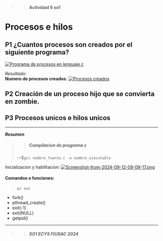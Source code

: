 >> #### Actividad 6 so1
# Procesos e hilos

## P1 ¿Cuantos procesos son creados por el siguiente programa?

[![Programa de procesos en lenguaje c](https://i.postimg.cc/zvT5hTvx/Screenshot-from-2024-09-12-09-14-24.png)](https://postimg.cc/0K5LRMpS)  


_Resultado_:  
**Numero de procesos creados**: [![ Procesos creados ](https://i.postimg.cc/Y08T6jrc/Screenshot-from-2024-09-12-09-09-17.png)](https://postimg.cc/LgYyR9gv)


## P2 Creación de un proceso hijo que se convierta en zombie.

## P3 Procesos unicos e hilos unicos





-----

___Resumen___  

>> ##### Compilacion de programa c 
> :~$`gcc nombre_fuente.c -o nombre_ejecutable`

Inicializacion y habilitacion: [![Screenshot-from-2024-09-12-09-09-17.png](https://i.postimg.cc/Y08T6jrc/Screenshot-from-2024-09-12-09-09-17.png)](https://postimg.cc/LgYyR9gv)

#### Comandos o funciones:
> `ps aux` 

+ fork()  
+ pthread_create()  
+ exit(-1)   
+ exit(NULL)  
+ getpid()  


___  

>> ##### _SO1 ECYS FIUSAC 2024_  

